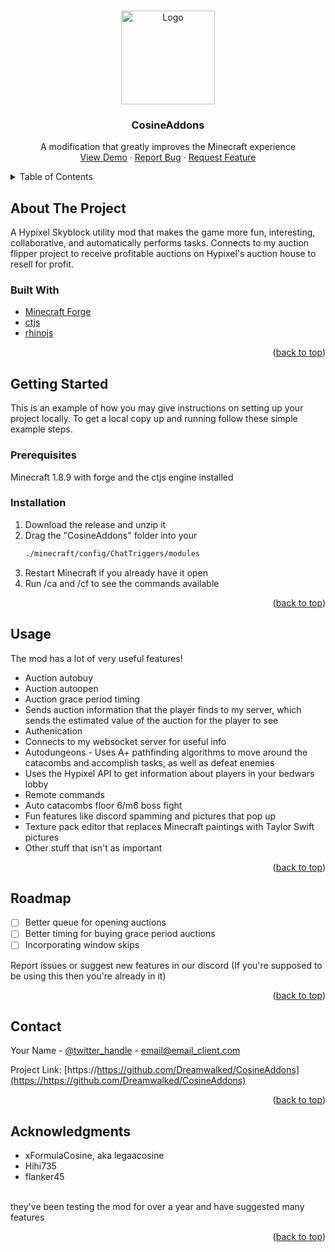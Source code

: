<a id="readme-top"></a>
<!-- PROJECT LOGO -->
<br />
<div align="center">
  <a href="https://github.com/Dreamwalked/CosineAddons">
    <img src="assets/cosine.png" alt="Logo" width="150" height="150">
  </a>

<h3 align="center">CosineAddons</h3>

  <p align="center">
    A modification that greatly improves the Minecraft experience
    <br />
    <a href="https://github.com/Dreamwalked/CosineAddons">View Demo</a>
    ·
    <a href="https://github.com/Dreamwalked/CosineAddons/issues/new?labels=bug&template=bug-report---.md">Report Bug</a>
    ·
    <a href="https://github.com/Dreamwalked/CosineAddons/issues/new?labels=enhancement&template=feature-request---.md">Request Feature</a>
  </p>
</div>



<!-- TABLE OF CONTENTS -->
<details>
  <summary>Table of Contents</summary>
  <ol>
    <li>
      <a href="#about-the-project">About The Project</a>
      <ul>
        <li><a href="#built-with">Built With</a></li>
      </ul>
    </li>
    <li>
      <a href="#getting-started">Getting Started</a>
      <ul>
        <li><a href="#prerequisites">Prerequisites</a></li>
        <li><a href="#installation">Installation</a></li>
      </ul>
    </li>
    <li><a href="#usage">Usage</a></li>
    <li><a href="#roadmap">Roadmap</a></li>
    <li><a href="#contact">Contact</a></li>
    <li><a href="#acknowledgments">Acknowledgments</a></li>
  </ol>
</details>



<!-- ABOUT THE PROJECT -->
## About The Project

A Hypixel Skyblock utility mod that makes the game more fun, interesting, collaborative, and automatically performs tasks.
Connects to my auction flipper project to receive profitable auctions on Hypixel's auction house to resell for profit.



### Built With
* [Minecraft Forge](https://github.com/MinecraftForge)
* [ctjs](https://github.com/ChatTriggers/ChatTriggers)
* [rhinojs](https://github.com/ChatTriggers/rhino)

<p align="right">(<a href="#readme-top">back to top</a>)</p>



<!-- GETTING STARTED -->
## Getting Started

This is an example of how you may give instructions on setting up your project locally.
To get a local copy up and running follow these simple example steps.

### Prerequisites

Minecraft 1.8.9 with forge and the ctjs engine installed

### Installation

1. Download the release and unzip it
2. Drag the "CosineAddons" folder into your
   ```sh
   ./minecraft/config/ChatTriggers/modules
   ```
3. Restart Minecraft if you already have it open
4. Run /ca and /cf to see the commands available

<p align="right">(<a href="#readme-top">back to top</a>)</p>



<!-- USAGE EXAMPLES -->
## Usage

The mod has a lot of very useful features!
* Auction autobuy
* Auction autoopen
* Auction grace period timing
* Sends auction information that the player finds to my server, which sends the estimated value of the auction for the player to see
* Authenication
* Connects to my websocket server for useful info
* Autodungeons - Uses A+ pathfinding algorithms to move around the catacombs and accomplish tasks, as well as defeat enemies
* Uses the Hypixel API to get information about players in your bedwars lobby
* Remote commands
* Auto catacombs floor 6/m6 boss fight
* Fun features like discord spamming and pictures that pop up
* Texture pack editor that replaces Minecraft paintings with Taylor Swift pictures
* Other stuff that isn't as important

<p align="right">(<a href="#readme-top">back to top</a>)</p>



<!-- ROADMAP -->
## Roadmap

- [ ] Better queue for opening auctions
- [ ] Better timing for buying grace period auctions
- [ ] Incorporating window skips

Report issues or suggest new features in our discord (If you're supposed to be using this then you're already in it)

<p align="right">(<a href="#readme-top">back to top</a>)</p>


<!-- CONTACT -->
## Contact

Your Name - [@twitter_handle](https://twitter.com/twitter_handle) - email@email_client.com

Project Link: [https://https://github.com/Dreamwalked/CosineAddons](https://https://github.com/Dreamwalked/CosineAddons)

<p align="right">(<a href="#readme-top">back to top</a>)</p>



<!-- ACKNOWLEDGMENTS -->
## Acknowledgments

* xFormulaCosine, aka legaacosine
* Hihi735
* flanker45
<br />
they've been testing the mod for over a year and have suggested many features

<p align="right">(<a href="#readme-top">back to top</a>)</p>



<!-- MARKDOWN LINKS & IMAGES -->
<!-- https://www.markdownguide.org/basic-syntax/#reference-style-links -->
[Forge-url]: https://avatars.githubusercontent.com/u/1390178?s=200&v=4
[Chattriggers-url]: https://avatars.githubusercontent.com/u/31901301?s=200&v=4